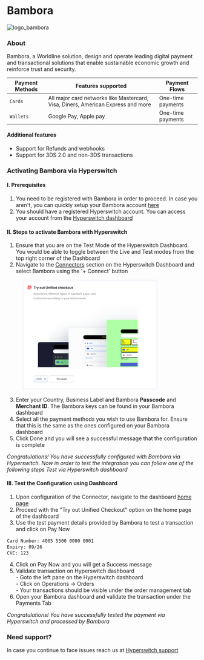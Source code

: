# Bambora

![logo\_bambora](https://hyperswitch.io/icons/homePageIcons/logos/bamboraLogo.svg)

### About

Bambora, a Worldline solution, design and operate leading digital payment and transactional solutions that enable sustainable economic growth and reinforce trust and security.

| Payment Methods | Features supported                                                               | Payment Flows     |
| --------------- | -------------------------------------------------------------------------------- | ----------------- |
| `Cards`         | All major card networks like Mastercard, Visa, Diners, American Express and more | One-time payments |
| `Wallets`       | Google Pay, Apple pay                                                            | One-time payments |

#### Additional features

* Support for Refunds and webhooks
* Support for 3DS 2.0 and non-3DS transactions

### Activating Bambora via Hyperswitch

#### I. Prerequisites

1. You need to be registered with Bambora in order to proceed. In case you aren't, you can quickly setup your Bambora account [here](https://www.bambora.com)
2. You should have a registered Hyperswitch account. You can access your account from the [Hyperswitch dashboard](https://app.hyperswitch.io/register)

#### II. Steps to activate Bambora with Hyperswitch

1. Ensure that you are on the Test Mode of the Hyperswitch Dashboard. You would be able to toggle between the Live and Test modes from the top right corner of the Dashboard
2. Navigate to the [Connectors](https://app.hyperswitch.io/connectors) section on the Hyperswitch Dashboard and select Bambora using the '+ Connect' button

<figure><img src="../../.gitbook/assets/connector_unifiedcheckout.png" alt="" width="358"><figcaption></figcaption></figure>

3. Enter your Country, Business Label and Bambora **Passcode** and **Merchant ID**. The Bambora keys can be found in your Bambora dashboard
4. Select all the payment methods you wish to use Bambora for. Ensure that this is the same as the ones configured on your Bambora dashboard
5. Click Done and you will see a successful message that the configuration is complete

_Congratulations! You have successfully configured with Bambora via Hyperswitch. Now in order to test the integration you can follow one of the following steps Test via Hyperswitch dashboard_

#### III. Test the Configuration using Dashboard

1. Upon configuration of the Connector, navigate to the dashboard [home page](https://app.hyperswitch.io/home)
2. Proceed with the "Try out Unified Checkout" option on the home page of the dashboard
3. Use the test payment details provided by Bambora to test a transaction and click on Pay Now

```
Card Number: 4005 5500 0000 0001
Expiry: 09/26
CVC: 123
```

4. Click on Pay Now and you will get a Success message&#x20;
5. Validate transaction on Hyperswitch dashboard \
   \- Goto the left pane on the Hyperswitch dashboard \
   \- Click on Operations -> Orders \
   \- Your transactions should be visible under the order management tab&#x20;
6. Open your Bambora dashboard and validate the transaction under the Payments Tab

_Congratulations! You have successfully tested the payment via Hyperswitch and processed by Bambora_

### Need support?

In case you continue to face issues reach us at [Hyperswitch support](https://hyperswitch.io/docs/support)
